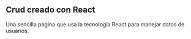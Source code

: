 ## Crud creado con React ##

Una sencilla pagina que usa la tecnología React para manejar
datos de usuarios.



